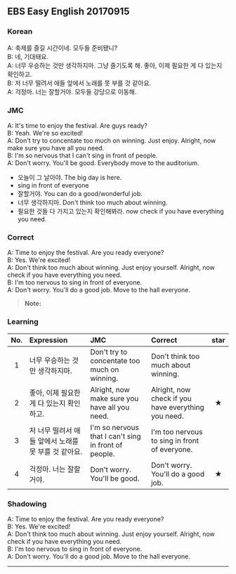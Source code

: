 ## EBS Easy English 20170915

### Korean

A: 축제를 즐길 시간이네. 모두들 준비됐니?   
B: 네, 기대돼요.  
A: 너무 우승하는 것만 생각하지마. 그냥 즐기도록 해. 좋아, 이제 필요한 게 다 있는지 확인하고.  
B: 저 너무 떨려서 애들 앞에서 노래를 못 부를 것 같아요.  
A: 걱정마. 너는 잘할거야. 모두들 강당으로 이동해.  

### JMC

A: It's time to enjoy the festival. Are guys ready?  
B: Yeah. We're so excited!  
A: Don't try to concentate too much on winning. Just enjoy. Alright, now make sure you have all you need.  
B: I'm so nervous that I can't sing in front of people.  
A: Don't worry. You'll be good. Everybody move to the auditorium.  

+ 오늘이 그 날이야. The big day is here.
+ sing in front of everyone
+ 잘할거야. You can do a good/wonderful job.
+ 너무 생각하지마. Don't think too much about winning.
+ 필요한 것들 다 가지고 있는지 확인해봐라. now check if you have everything you need.

### Correct

A: Time to enjoy the festival. Are you ready everyone?  
B: Yes. We're excited!  
A: Don't think too much about winning. Just enjoy yourself. Alright, now check if you have everything you need.  
B: I'm too nervous to sing in front of everyone.  
A: Don't worry. You'll do a good job. Move to the hall everyone.  

> **Note:**

### Learning

| No. | Expression | JMC | Correct | star |
| :---: | :--- | :--- | :--- | :---: |
| 1 | 너무 우승하는 것만 생각하지마. | Don't try to concentate too much on winning. | Don't think too much about winning. |  |
| 2 | 좋아, 이제 필요한 게 다 있는지 확인하고. |  Alright, now make sure you have all you need. | Alright, now check if you have everything you need. | ★ |
| 3 | 저 너무 떨려서 애들 앞에서 노래를 못 부를 것 같아요. | I'm so nervous that I can't sing in front of people. | I'm too nervous to sing in front of everyone. |  |
| 4 | 걱정마. 너는 잘할거야. | Don't worry. You'll be good. |  Don't worry. You'll do a good job. | ★ |


### Shadowing

A: Time to enjoy the festival. Are you ready everyone?  
B: Yes. We're excited!  
A: Don't think too much about winning. Just enjoy yourself. Alright, now check if you have everything you need.  
B: I'm too nervous to sing in front of everyone.  
A: Don't worry. You'll do a good job. Move to the hall everyone.  

---
